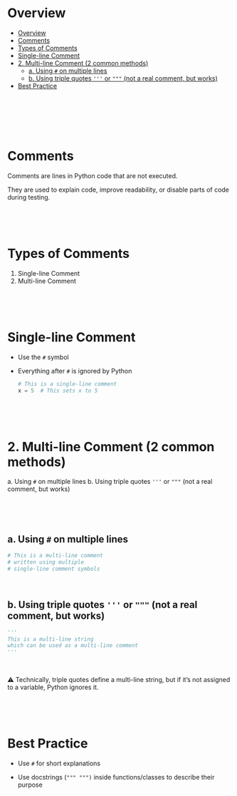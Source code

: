 # Overview

- [Overview](#overview)
- [Comments](#comments)
- [Types of Comments](#types-of-comments)
- [Single-line Comment](#single-line-comment)
- [2. Multi-line Comment (2 common methods)](#2-multi-line-comment-2-common-methods)
  - [a. Using `#` on multiple lines](#a-using--on-multiple-lines)
  - [b. Using triple quotes `'''` or `"""` (not a real comment, but works)](#b-using-triple-quotes--or--not-a-real-comment-but-works)
- [Best Practice](#best-practice)

&nbsp;

&nbsp;

&nbsp;

# Comments

Comments are lines in Python code that are not executed.

They are used to explain code, improve readability, or disable parts of code during testing.

&nbsp;

&nbsp;

# Types of Comments

1. Single-line Comment
2. Multi-line Comment

&nbsp;

&nbsp;

# Single-line Comment

- Use the `#` symbol
- Everything after `#` is ignored by Python

  ```py
  # This is a single-line comment
  x = 5  # This sets x to 5
  ```

&nbsp;

&nbsp;

# 2. Multi-line Comment (2 common methods)

a. Using `#` on multiple lines
b. Using triple quotes `'''` or `"""` (not a real comment, but works)

&nbsp;

&nbsp;

## a. Using `#` on multiple lines

```py
# This is a multi-line comment
# written using multiple
# single-line comment symbols
```

&nbsp;

## b. Using triple quotes `'''` or `"""` (not a real comment, but works)

```python
'''
This is a multi-line string
which can be used as a multi-line comment
'''
```

&nbsp;

⚠️ Technically, triple quotes define a multi-line string, but if it’s not assigned to a variable, Python ignores it.

&nbsp;

&nbsp;

# Best Practice

- Use `#` for short explanations

- Use docstrings (`""" """)` inside functions/classes to describe their purpose
